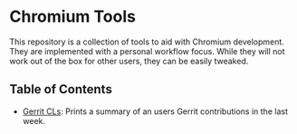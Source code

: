 # Chromium Tools
This repository is a collection of tools to aid with Chromium development. They are implemented with a personal workflow focus. While they will not work out of the box for other users, they can be easily tweaked.

## Table of Contents
* [Gerrit CLs](gerrit-cls.py):  Prints a summary of an users Gerrit contributions in the last week.
